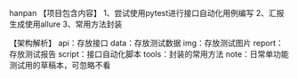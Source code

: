 hanpan
【项目包含内容】
1、尝试使用pytest进行接口自动化用例编写
2、汇报生成使用allure
3、常用方法封装

【架构解析】
api：存放接口
data：存放测试数据
img：存放测试图片
report：存放测试报告
script：接口自动化脚本
tools：封装的常用方法
note：日常单功能测试用的草稿本，可忽略不看
